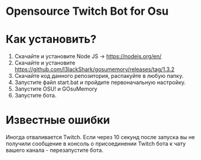 # Opensource Twitch Bot for Osu

# Как установить?
1. Скачайте и установите Node JS -> https://nodejs.org/en/
2. Скачайте и установите https://github.com/l3lackShark/gosumemory/releases/tag/1.3.2
3. Скачайте код данного репозитория, распакуйте в любую папку.
4. Запустите файл start.bat и пройдите первоначальную настройку.
5. Запустите OSU! и GOsuMemory
6. Запустите бота.

# Известные ошибки
Иногда отваливается Twitch. Если через 10 секунд после запуска вы не получили сообщение в консоль о присоединении Twitch бота к чату вашего канала - перезапустите бота.
